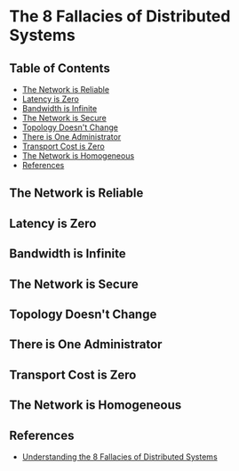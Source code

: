 # The 8 Fallacies of Distributed Systems

## Table of Contents

<!-- START doctoc generated TOC please keep comment here to allow auto update -->
<!-- DON'T EDIT THIS SECTION, INSTEAD RE-RUN doctoc TO UPDATE -->

- [The Network is Reliable](#the-network-is-reliable)
- [Latency is Zero](#latency-is-zero)
- [Bandwidth is Infinite](#bandwidth-is-infinite)
- [The Network is Secure](#the-network-is-secure)
- [Topology Doesn't Change](#topology-doesnt-change)
- [There is One Administrator](#there-is-one-administrator)
- [Transport Cost is Zero](#transport-cost-is-zero)
- [The Network is Homogeneous](#the-network-is-homogeneous)
- [References](#references)

<!-- END doctoc generated TOC please keep comment here to allow auto update -->

## The Network is Reliable

## Latency is Zero

## Bandwidth is Infinite

## The Network is Secure

## Topology Doesn't Change

## There is One Administrator

## Transport Cost is Zero

## The Network is Homogeneous

## References

- [Understanding the 8 Fallacies of Distributed Systems](https://dzone.com/articles/understanding-the-8-fallacies-of-distributed-syste)
